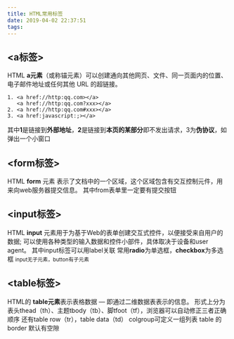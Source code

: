 ```yaml
---
title: HTML常用标签
date: 2019-04-02 22:37:51
tags:
---
```

## <a标签>
HTML **a元素**（或称锚元素）可以创建通向其他网页、文件、同一页面内的位置、电子邮件地址或任何其他 URL 的超链接。
```
1. <a href://http:qq.com></a>
   <a href://http:qq.com?xxx></a>
2. <a href://http:qq.com#xxx></a>
3. <a href:javascript:;></a>
```
其中**1**是链接到**外部地址**，**2**是链接到**本页的某部分**即不发出请求，3为**伪协议**，如弹出一个小窗口

## <form标签>
HTML **form** 元素 表示了文档中的一个区域，这个区域包含有交互控制元件，用来向web服务器提交信息。
其中from表单里一定要有提交按钮

## <input标签>
HTML **input** 元素用于为基于Web的表单创建交互式控件，以便接受来自用户的数据; 可以使用各种类型的输入数据和控件小部件，具体取决于设备和user agent。
其中input标签可以用label关联
常用**radio**为单选框，**checkbox**为多选框
<small>input无子元素，button有子元素</small>

## <table标签>
HTML的 **table元素**表示表格数据 — 即通过二维数据表表示的信息。
形式上分为表头thead（th）、主题tbody（tb）、脚tfoot（tf），浏览器可以自动修正三者正确顺序
还有table row（tr），table data（td）
colgroup可定义一组列表
table 的 border 默认有空隙
